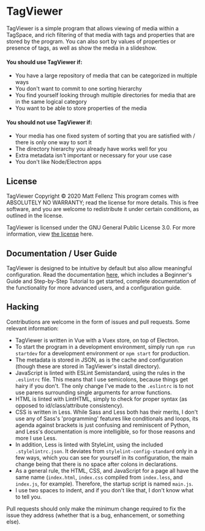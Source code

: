 # TagViewer
TagViewer is a simple program that allows viewing of media within a TagSpace, and rich filtering of that media with tags and properties that are stored by the program. You can also sort by values of properties or presence of tags, as well as show the media in a slideshow.
#### You should use TagViewer if:

 - You have a large repository of media that can be categorized in multiple ways
 - You don't want to commit to one sorting hierarchy
 - You find yourself looking through multiple directories for media that are in the same logical category
 - You want to be able to store properties of the media
#### You should not use TagViewer if:
 - Your media has one fixed system of sorting that you are satisfied with / there is only one way to sort it
 - The directory hierarchy you already have works well for you
 - Extra metadata isn't important or necessary for your use case
 - You don't like Node/Electron apps
## License
TagViewer Copyright © 2020  Matt Fellenz
This program comes with ABSOLUTELY NO WARRANTY; read the license for more details. This is free software, and you are welcome to redistribute it under certain conditions, as outlined in the license.

TagViewer is licensed under the GNU General Public License 3.0. For more information, view [the license](https://www.gnu.org/licenses/gpl-3.0.en.html) here.
## Documentation / User Guide
TagViewer is designed to be intuitive by default but also allow meaningful configuration. Read the documentation [here](https://tagviewer.gitbook.io/tagviewer), which includes a Beginner's Guide and Step-by-Step Tutorial to get started, complete documentation of the functionality for more advanced users, and a configuration guide.
## Hacking
Contributions are welcome in the form of issues and pull requests. Some relevant information:
- TagViewer is written in Vue with a Vuex store, on top of Electron.
- To start the program in a development environment, simply run `npm run startdev` for a development environment or `npm start` for production.
- The metadata is stored in JSON, as is the cache and configuration (though these are stored in TagViewer's install directory).
- JavaScript is linted with ESLint Semistandard, using the rules in the `.eslintrc` file. This means that I use semicolons, because things get hairy if you don't. The only change I've made to the `.eslintrc` is to not use parens surrounding single arguments for arrow functions.
- HTML is linted with LintHTML, simply to check for proper syntax (as opposed to id/class/attribute consistency).
- CSS is written in Less. While Sass and Less both has their merits, I don't use any of Sass's 'programming' features like conditionals and loops, its agenda against brackets is just confusing and reminiscent of Python, and Less's documentation is more intelligible, so for those reasons and more I use Less.
- In addition, Less is linted with StyleLint, using the included `.stylelintrc.json`. It deviates from `stylelint-config-standard` only in a few ways, which you can see for yourself in its configuration, the main change being that there is no space after colons in declarations.
- As a general rule, the HTML, CSS, and JavaScript for a page all have the same name (`index.html`, `index.css` compiled from `index.less`, and `index.js`, for example). Therefore, the startup script is named `main.js`.
- I use two spaces to indent, and if you don't like that, I don't know what to tell you.

Pull requests should only make the minimum change required to fix the issue they address (whether that is a bug, enhancement, or something else).
